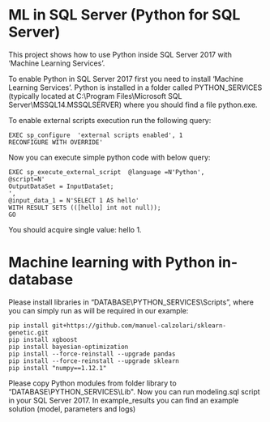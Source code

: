 ML in SQL Server (Python for SQL Server)
==================================

This project shows how to use Python inside SQL Server 2017 with ‘Machine Learning Services’.

To enable Python in SQL Server 2017 first you need to install ‘Machine Learning Services’.
Python is installed in a folder called PYTHON_SERVICES (typically located at C:\Program Files\Microsoft SQL Server\MSSQL14.MSSQLSERVER\) where you should find a file python.exe.

To enable external scripts execution run the following query:

```
EXEC sp_configure  'external scripts enabled', 1
RECONFIGURE WITH OVERRIDE'
```

Now you can execute simple python code with below query:

```
EXEC sp_execute_external_script  @language =N'Python',
@script=N'
OutputDataSet = InputDataSet;
',
@input_data_1 = N'SELECT 1 AS hello'
WITH RESULT SETS (([hello] int not null));
GO
```

You should acquire single value: hello 1.


Machine learning with Python in-database
==================================

Please install libraries in “DATABASE\PYTHON_SERVICES\Scripts”, where you can simply run as will be required in our example:

```
pip install git+https://github.com/manuel-calzolari/sklearn-genetic.git
pip install xgboost
pip install bayesian-optimization
pip install --force-reinstall --upgrade pandas 
pip install --force-reinstall --upgrade sklearn 
pip install "numpy==1.12.1"
```

Please copy Python modules from folder library to “DATABASE\\PYTHON_SERVICES\Lib".
Now you can run modeling.sql script in your SQL Server 2017.
In example_results you can find an example solution (model, parameters and logs)



